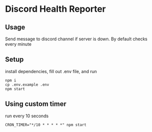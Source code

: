 # Discord Health Reporter

## Usage
Send message to discord channel if server is down.
By default checks every minute

## Setup
install dependencies, fill out .env file, and run
```
npm i
cp .env.example .env
npm start
```

## Using custom timer
run every 10 seconds
```
CRON_TIMER="*/10 * * * * *" npm start 
```
